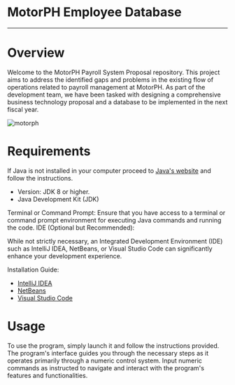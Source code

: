 # MotorPH Employee Database
---
# Overview

Welcome to the MotorPH Payroll System Proposal repository. This project aims to address the identified gaps and problems in the existing flow of operations related to payroll management at MotorPH. As part of the development team, we have been tasked with designing a comprehensive business technology proposal and a database to be implemented in the next fiscal year.

![motorph](https://github.com/eliakimset/MO-IT101-Group-2/assets/162069953/f4fe341e-1160-4e78-bd46-c7ba80093b35)

# Requirements
If Java is not installed in your computer proceed to [Java's website](https://www.oracle.com/ph/java/technologies/downloads/#java21) and follow the instructions.
- Version: JDK 8 or higher.
- Java Development Kit (JDK)

Terminal or Command Prompt:
Ensure that you have access to a terminal or command prompt environment for executing Java commands and running the code.
IDE (Optional but Recommended):

While not strictly necessary, an Integrated Development Environment (IDE) such as IntelliJ IDEA, NetBeans, or Visual Studio Code can significantly enhance your development experience.


Installation Guide:
- [IntelliJ IDEA](https://www.jetbrains.com/idea/download/?section=windows)
- [NetBeans](https://netbeans.apache.org/front/main/download/nb21/)
- [Visual Studio Code](https://code.visualstudio.com/download)

# Usage
To use the program, simply launch it and follow the instructions provided. The program's interface guides you through the necessary steps as it operates primarily through a numeric control system. Input numeric commands as instructed to navigate and interact with the program's features and functionalities.
